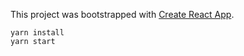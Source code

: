 This project was bootstrapped with [Create React App](https://github.com/facebookincubator/create-react-app).

```
yarn install
yarn start
```
